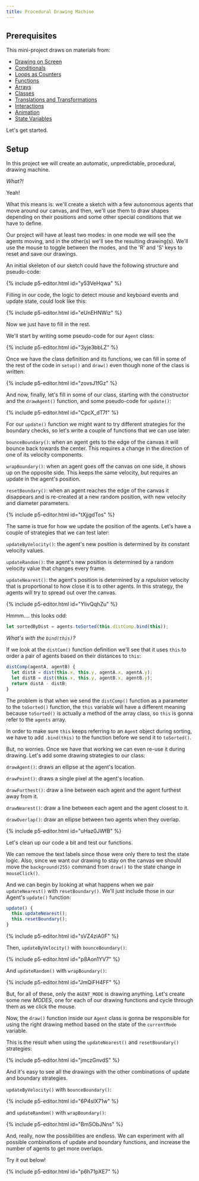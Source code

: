 ```yaml
---
title: Procedural Drawing Machine
---
```


## Prerequisites

This mini-project draws on materials from:

- [Drawing on Screen](../../p5/drawing/)
- [Conditionals](../../p5/conditionals/)
- [Loops as Counters](../../p5/counters/)
- [Functions](../../p5/functions/)
- [Arrays](../../p5/arrays/)
- [Classes](../../p5/classes/)
- [Translations and Transformations](../../creative-coding/transforms/)
- [Interactions](../../creative-coding/interaction/)
- [Animation](../../creative-coding/animation/)
- [State Variables](../../p5/state/)

Let's get started.

## Setup

In this project we will create an automatic, unpredictable, procedural, drawing machine.

*What?!*

Yeah!

What this means is: we'll create a sketch with a few autonomous agents that move around our canvas, and then, we'll use them to draw shapes depending on their positions and some other special conditions that we have to define.

Our project will have at least two modes: in one mode we will see the agents moving, and in the other(s) we'll see the resulting drawing(s). We'll use the mouse to toggle between the modes, and the 'R' and 'S' keys to reset and save our drawings.

An initial skeleton of our sketch could have the following structure and pseudo-code:

{% include p5-editor.html id="y53VeHqwa" %}

Filling in our code, the logic to detect mouse and keyboard events and update state, could look like this:

{% include p5-editor.html id="eUnEHNWiz" %}

Now we just have to fill in the rest.

We'll start by writing some pseudo-code for our `Agent` class:

{% include p5-editor.html id="3yje3bbLZ" %}

Once we have the class definition and its functions, we can fill in some of the rest of the code in `setup()` and `draw()` even though none of the class is written:

{% include p5-editor.html id="zovsJ1fGz" %}

And now, finally, let's fill in some of our class, starting with the constructor and the `drawAgent()` function, and some pseudo-code for `update()`:

{% include p5-editor.html id="CpcX_dT7f" %}

For our `update()` function we might want to try different strategies for the boundary checks, so let's write a couple of functions that we can use later:

`bounceBoundary()`: when an agent gets to the edge of the canvas it will bounce back towards the center. This requires a change in the direction of one of its velocity components.

`wrapBoundary()`: when an agent goes off the canvas on one side, it shows up on the opposite side. This keeps the same velocity, but requires an update in the agent's position.

`resetBoundary()`: when an agent reaches the edge of the canvas it disappears and is re-created at a new random position, with new velocity and diameter parameters.

{% include p5-editor.html id="tXjjgdTos" %}

The same is true for how we update the position of the agents. Let's have a couple of strategies that we can test later:

`updateByVelocity()`: the agent's new position is determined by its constant velocity values.

`updateRandom()`: the agent's new position is determined by a random velocity value that changes every frame.

`updateNearest()`: the agent's position is determined by a *repulsion* velocity that is proportional to how close it is to other agents. In this strategy, the agents will try to spread out over the canvas.

{% include p5-editor.html id="YIivQqhZu" %}

Hmmm.... this looks odd:
```js
let sortedByDist = agents.toSorted(this.distComp.bind(this));
```

*What's with the `bind(this)`?*

If we look at the `distCom()` function definition we'll see that it uses `this` to order a pair of agents based on their distances to `this`:
```js
distComp(agentA, agentB) {
  let distA = dist(this.x, this.y, agentA.x, agentA.y);
  let distB = dist(this.x, this.y, agentB.x, agentB.y);
  return distA - distB;
}
```

The problem is that when we send the `distComp()` function as a parameter to the `toSorted()` function, the `this` variable will have a different meaning because `toSorted()` is actually a method of the array class, so `this` is gonna refer to the `agents` array.

In order to make sure `this` keeps referring to an `Agent` object during sorting, we have to add `.bind(this)` to the function before we send it to `toSorted()`.

But, no worries. Once we have that working we can even re-use it during drawing. Let's add some drawing strategies to our class:

`drawAgent()`: draws an ellipse at the agent's location.

`drawPoint()`: draws a single pixel at the agent's location.

`drawFurthest()`: draw a line between each agent and the agent furthest away from it.

`drawNearest()`: draw a line between each agent and the agent closest to it.

`drawOverlap()`: draw an ellipse between two agents when they overlap.


{% include p5-editor.html id="uHaz0JWfB" %}

Let's clean up our code a bit and test our functions.

We can remove the text labels since those were only there to test the state logic. Also, since we want our drawing to stay on the canvas we should move the `background(255)` command from `draw()` to the state change in `mouseClick()`.

And we can begin by looking at what happens when we pair `updateNearest()` with `resetBoundary()`. We'll just include those in our Agent's `update()` function:

```js
update() {
  this.updateNearest();
  this.resetBoundary();
}
```

{% include p5-editor.html id="sVZ4ziA0F" %}

Then, `updateByVelocity()` with `bounceBoundary()`:

{% include p5-editor.html id="p8Aon1YV7" %}

And `updateRandom()` with `wrapBoundary()`:

{% include p5-editor.html id="JmQiFH4FF" %}

But, for all of these, only the `AGENT_MODE` is drawing anything. Let's create some new *MODES*, one for each of our drawing functions and cycle through them as we click the mouse.

Now, the `draw()` function inside our `Agent` class is gonna be responsible for using the right drawing method based on the state of the `currentMode` variable.

This is the result when using the `updateNearest()` and `resetBoundary()` strategies:

{% include p5-editor.html id="jmczGnvdS" %}

And it's easy to see all the drawings with the other combinations of update and boundary strategies.

`updateByVelocity()` with `bounceBoundary()`:

{% include p5-editor.html id="6P4slX71w" %}

and `updateRandom()` with `wrapBoundary()`:

{% include p5-editor.html id="BmSObJNns" %}

And, really, now the possibilities are endless. We can experiment with all possible combinations of update and boundary functions, and increase the number of agents to get more overlaps.

Try it out below!

{% include p5-editor.html id="p6h71pXE7" %}
